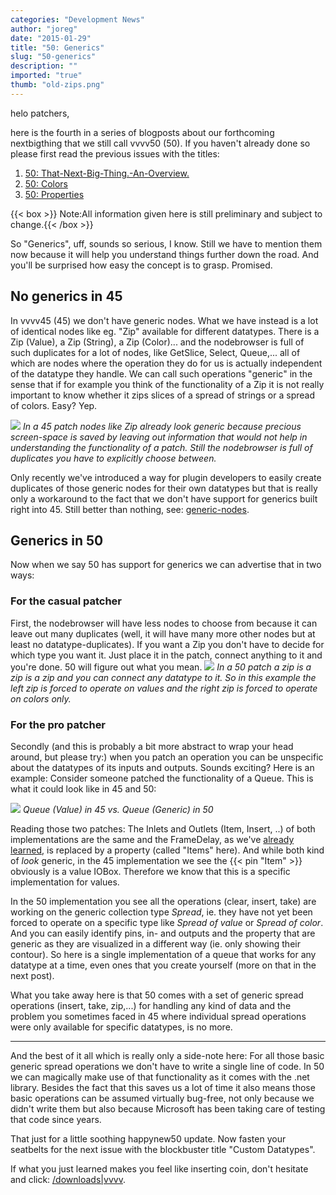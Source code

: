 ```yaml
---
categories: "Development News"
author: "joreg"
date: "2015-01-29"
title: "50: Generics"
slug: "50-generics"
description: ""
imported: "true"
thumb: "old-zips.png"
---
```



helo patchers,

here is the fourth in a series of blogposts about our forthcoming nextbigthing that we still call vvvv50 (50). If you haven't already done so please first read the previous issues with the titles:

1. [50: That-Next-Big-Thing.-An-Overview.](/blog/2014/50-that-next-big-thing.-an-overview.)
2. [50: Colors](/blog/2014/50-colors)
3. [50: Properties](/blog/2014/50-properties)
 
{{< box >}}
Note:All information given here is still preliminary and subject to change.{{< /box >}}

So "Generics", uff, sounds so serious, I know. Still we have to mention them now because it will help you understand things further down the road. And you'll be surprised how easy the concept is to grasp. Promised.

## No generics in 45

In vvvv45 (45) we don't have generic nodes. What we have instead is a lot of identical nodes like eg. "Zip" available for different datatypes. There is a Zip (Value), a Zip (String), a Zip (Color)... and the nodebrowser is full of such duplicates for a lot of nodes, like GetSlice, Select, Queue,... all of which are nodes where the operation they do for us is actually independent of the datatype they handle. We can call such operations "generic" in the sense that if for example you think of the functionality of a Zip it is not really important to know whether it zips slices of a spread of strings or a spread of colors. Easy? Yep.

![](old-zips.png) 
*In a 45 patch nodes like Zip already look generic because precious screen-space is saved by leaving out information that would not help in understanding the functionality of a patch. Still the nodebrowser is full of duplicates you have to explicitly choose between.*

Only recently we've introduced a way for plugin developers to easily create duplicates of those generic nodes for their own datatypes but that is really only a workaround to the fact that we don't have support for generics built right into 45. Still better than nothing, see: [generic-nodes](https://betadocs.vvvv.org/devvvveloping/plugins/advanced-topics/generic-nodes.html).

## Generics in 50

Now when we say 50 has support for generics we can advertise that in two ways:

### For the casual patcher

First, the nodebrowser will have less nodes to choose from because it can leave out many duplicates (well, it will have many more other nodes but at least no datatype-duplicates). If you want a Zip you don't have to decide for which type you want it. Just place it in the patch, connect anything to it and you're done. 50 will figure out what you mean. 
![](zips50.png)
*In a 50 patch a zip is a zip is a zip and you can connect any datatype to it. So in this example the left zip is forced to operate on values and the right zip is forced to operate on colors only.*

### For the pro patcher

Secondly (and this is probably a bit more abstract to wrap your head around, but please try:) when you patch an operation you can be unspecific about the datatypes of its inputs and outputs. Sounds exciting? Here is an example: Consider someone patched the functionality of a Queue. This is what it could look like in 45 and 50:

![](generica.png) 
*Queue (Value) in 45 vs. Queue (Generic) in 50*

Reading those two patches: 
The Inlets and Outlets (Item, Insert, ..) of both implementations are the same and the FrameDelay, as we've [already learned](/blog/:50-properties), is replaced by a property (called "Items" here). And while both kind of *look* generic, in the 45 implementation we see the {{< pin "Item" >}} obviously is a value IOBox. Therefore we know that this is a specific implementation for values. 

In the 50 implementation you see all the operations (clear, insert, take) are working on the generic collection type *Spread*, ie. they have not yet been forced to operate on a specific type like *Spread of value* or *Spread of color*. And you can easily identify pins, in- and outputs and the property that are generic as they are visualized in a different way (ie. only showing their contour). So here is a single implementation of a queue that works for any datatype at a time, even ones that you create yourself (more on that in the next post). 

What you take away here is that 50 comes with a set of generic spread operations (insert, take, zip,...) for handling any kind of data and the problem you sometimes faced in 45 where individual spread operations were only available for specific datatypes, is no more. 

---

And the best of it all which is really only a side-note here:
For all those basic generic spread operations we don't have to write a single line of code. In 50 we can magically make use of that functionality as it comes with the .net library. Besides the fact that this saves us a lot of time it also means those basic operations can be assumed virtually bug-free, not only because we didn't write them but also because Microsoft has been taking care of testing that code since years. 

That just for a little soothing happynew50 update. Now fasten your seatbelts for the next issue with the blockbuster title "Custom Datatypes". 

If what you just learned makes you feel like inserting coin, don't hesitate and click: [/downloads|vvvv](flattr).

